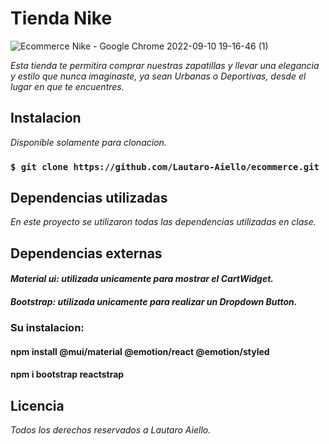 # **Tienda Nike**

![Ecommerce Nike - Google Chrome 2022-09-10 19-16-46 (1)](https://user-images.githubusercontent.com/101370514/189504435-6ab2491a-a11f-498c-952d-af11fd8000ae.gif)

*Esta tienda te permitira comprar nuestras zapatillas y llevar una elegancia y estilo que nunca imaginaste, ya sean Urbanas o Deportivas, desde el lugar en que te encuentres.*

## **Instalacion**

*Disponible solamente para clonacion.*

### `$ git clone https://github.com/Lautaro-Aiello/ecommerce.git`

## **Dependencias utilizadas**

*En este proyecto se utilizaron todas las dependencias utilizadas en clase.*

## **Dependencias externas**

#### *Material ui: utilizada unicamente para mostrar el CartWidget.*

#### *Bootstrap: utilizada unicamente para realizar un Dropdown Button.*

### **Su instalacion:**
#### npm install @mui/material @emotion/react @emotion/styled

#### npm i bootstrap reactstrap

## **Licencia**

*Todos los derechos reservados a Lautaro Aiello.*
